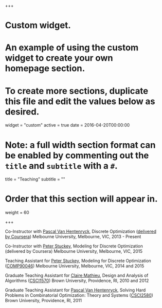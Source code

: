 +++
# Custom widget.
# An example of using the custom widget to create your own homepage section.
# To create more sections, duplicate this file and edit the values below as desired.
widget = "custom"
active = true
date = 2016-04-20T00:00:00

# Note: a full width section format can be enabled by commenting out the `title` and `subtitle` with a `#`.
title = "Teaching"
subtitle = ""

# Order that this section will appear in.
weight = 60

+++

Co-Instructor with [Pascal Van Hentenryck](https://pascalvanhentenryck.engin.umich.edu/), Discrete Optimization ([delivered by Coursera](https://www.coursera.org/learn/discrete-optimization)) Melbourne University, Melbourne, VIC, 2013 - Present

Co-Instructor with [Peter Stuckey](https://people.eng.unimelb.edu.au/pstuckey/), Modeling for Discrete Optimization (delivered by Coursera) Melbourne University, Melbourne, VIC, 2015

Teaching Assistant for [Peter Stuckey](https://people.eng.unimelb.edu.au/pstuckey/), Modeling for Discrete Optimization ([COMP90046](http://archive.handbook.unimelb.edu.au/view/2013/comp90046/)) Melbourne University, Melbourne, VIC, 2014 and 2015

Graduate Teaching Assistant for [Claire Mathieu](http://www.di.ens.fr/ClaireMathieu.html.fr), Design and Analysis of Algorithms ([CSCI1570](http://cs.brown.edu/courses/info/csci1570/)) Brown University, Providence, RI, 2010 and 2012

Graduate Teaching Assistant for [Pascal Van Hentenryck](https://pascalvanhentenryck.engin.umich.edu/), Solving Hard Problems in Combinatorial Optimization: Theory and Systems ([CSCI2580](http://cs.brown.edu/courses/info/csci2580/)) Brown University, Providence, RI, 2011